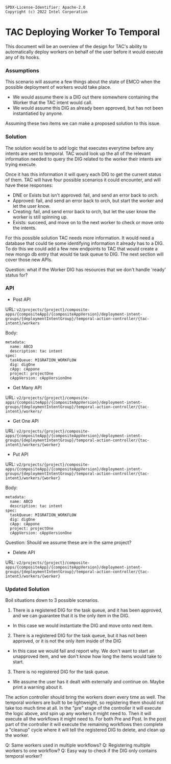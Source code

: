 ```text
SPDX-License-Identifier: Apache-2.0
Copyright (c) 2022 Intel Corporation
```

# TAC Deploying Worker To Temporal

This document will be an overview of the design
for TAC's ability to automatically deploy workers
on behalf of the user before it would execute any of its hooks.

### Assumptions

This scenario will assume a few things about the state of
EMCO when the possible deployment of workers would take place.

 - We would assume there is a DIG out there somewhere containing the Worker that
 the TAC intent would call.
 - We would assume this DIG as already been approved, but has not been instantiatied
 by anyone.
 

 Assuming these two items we can make a proposed solution to this issue.

 ### Solution

The solution would be to add logic that executes everytime before any
intents are sent to temporal. TAC would look up the all of the relevant
information needed to query the DIG related to the worker their intents
are trying execute. 

Once it has this information it will query each DIG to get the current status
of them. TAC will have four possible scenarios it could encounter, and will have these responses:

 - DNE or Exists but isn't approved: fail, and send an error back to orch.
 - Approved: fail, and send an error back to orch, but start the worker and let the user know.
 - Creating: fail, and send error back to orch, but let the user know the worker is still spinning up.
 - Exists: succeed, and move on to the next worker to check or move onto the intents.

For this possible solution TAC needs more information. It would need a database that could
tie some identifying information it already has to a DIG. To do this we could add a few new
endpoints to TAC that would create a new mongo db entry that would tie task queue to DIG. The
next section will cover those new APIs.

Question: what if the Worker DIG has resources that we don't handle 'ready' status for?

### API

* Post API

URL: `v2/projects/{project}/composite-apps/{compositeApp}/{compositeAppVersion}/deployment-intent-groups/{deploymentIntentGroup}/temporal-action-controller/{tac-intent}/workers`

Body:

```
metadata:
  name: ABCD
  description: tac intent
spec:
  taskQueue: MIGRATION_WORKFLOW
  dig: digOne
  cApp: cAppone
  project: projectOne
  cAppVersion: cAppVersionOne

```

* Get Many API

URL: `v2/projects/{project}/composite-apps/{compositeApp}/{compositeAppVersion}/deployment-intent-groups/{deploymentIntentGroup}/temporal-action-controller/{tac-intent}/workers/`

* Get One API

URL: `v2/projects/{project}/composite-apps/{compositeApp}/{compositeAppVersion}/deployment-intent-groups/{deploymentIntentGroup}/temporal-action-controller/{tac-intent}/workers/{worker}`

* Put API

URL: `v2/projects/{project}/composite-apps/{compositeApp}/{compositeAppVersion}/deployment-intent-groups/{deploymentIntentGroup}/temporal-action-controller/{tac-intent}/workers/{worker}`

Body:

```
metadata:
  name: ABCD
  description: tac intent
spec:
  taskQueue: MIGRATION_WORKFLOW
  dig: digOne
  cApp: cAppone
  project: projectOne
  cAppVersion: cAppVersionOne

```

Question: Should we assume these are in the same project?

* Delete API

URL: `v2/projects/{project}/composite-apps/{compositeApp}/{compositeAppVersion}/deployment-intent-groups/{deploymentIntentGroup}/temporal-action-controller/{tac-intent}/workers/{worker}`



### Updated Solution

Boil situations down to 3 possible scenarios.


1. There is a registered DIG for the task queue, and it has been approved, and we can guarantee that it is the only item in the DIG.
  * In this case we would instantiate the DIG and move onto next item.
2. There is a registered DIG for the task queue, but it has not been approved, or it is not the only item inside of the DIG
 * In this case we would fail and report why. We don't want to start an unapproved item, and we don't know how long the items would take to start.
3. There is no registered DIG for the task queue.
 * We assume the user has it dealt with externally and continue on. Maybe print a warning about it.

The action controller should bring the workers down every time as well. The temporal workers are built to be lightweight, so registering them should not take too much time at all.
In the "pre" stage of the controller it will execute the logic above, and spin up any workers it might need to. Then it will execute all the workflows it might need to. For both Pre and Post.
In the post part of the controller it will execute the remaining workflows then complete a "cleanup" cycle where it will tell the registered DIG to delete, and clean up the worker.

Q: Same workers used in multiple workflows?
Q: Registering multiple workers to one workflow?
Q: Easy way to check if the DIG only contains temporal worker?
